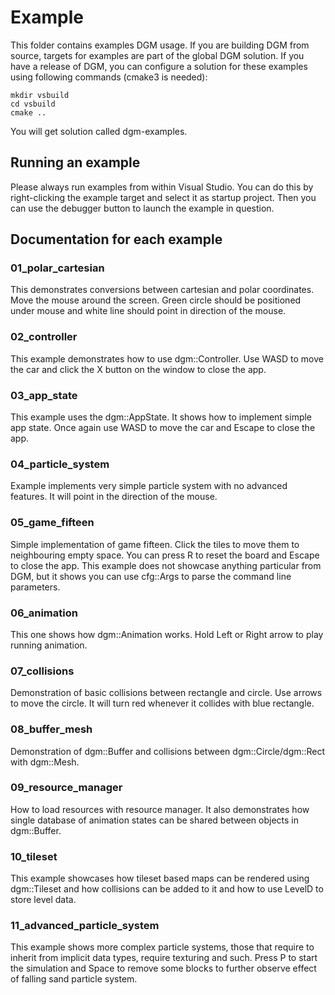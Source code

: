 # Example

This folder contains examples DGM usage. If you are building DGM from source, targets for examples are part of the global DGM solution. If you have a release of DGM, you can configure a solution for these examples using following commands (cmake3 is needed):

```
mkdir vsbuild
cd vsbuild
cmake ..
```

You will get solution called dgm-examples.

## Running an example

Please always run examples from within Visual Studio. You can do this by right-clicking the example target and select it as startup project. Then you can use the debugger button to launch the example in question.

## Documentation for each example

### 01_polar_cartesian

This demonstrates conversions between cartesian and polar coordinates. Move the mouse around the screen. Green circle should be positioned under mouse and white line should point in direction of the mouse.

### 02_controller

This example demonstrates how to use dgm::Controller. Use WASD to move the car and click the X button on the window to close the app.

### 03_app_state

This example uses the dgm::AppState. It shows how to implement simple app state. Once again use WASD to move the car and Escape to close the app.

### 04_particle_system

Example implements very simple particle system with no advanced features. It will point in the direction of the mouse.

### 05_game_fifteen

Simple implementation of game fifteen. Click the tiles to move them to neighbouring empty space. You can press R to reset the board and Escape to close the app. This example does not showcase anything particular from DGM, but it shows you can use cfg::Args to parse the command line parameters.

### 06_animation

This one shows how dgm::Animation works. Hold Left or Right arrow to play running animation.

### 07_collisions

Demonstration of basic collisions between rectangle and circle. Use arrows to move the circle. It will turn red whenever it collides with blue rectangle.

### 08_buffer_mesh

Demonstration of dgm::Buffer and collisions between dgm::Circle/dgm::Rect with dgm::Mesh.

### 09_resource_manager

How to load resources with resource manager. It also demonstrates how single database of animation states can be shared between objects in dgm::Buffer.

### 10_tileset

This example showcases how tileset based maps can be rendered using dgm::Tileset and how collisions can be added to it and how to use LevelD to store level data.

### 11_advanced_particle_system

This example shows more complex particle systems, those that require to inherit from implicit data types, require texturing and such. Press P to start the simulation and Space to remove some blocks to further observe effect of falling sand particle system.
